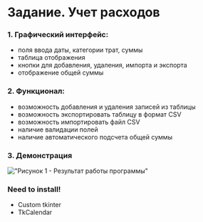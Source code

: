 # Задание. Учет расходов
### 1. Графический интерфейс: ###
- поля ввода даты, категории трат, суммы
- таблица отображения
- кнопки для добавления, удаления, импорта и экспорта
- отображение общей суммы
### 2. Функционал: ###
- возможность добавления и удаления записей из таблицы
- возможность экспортировать таблицу в формат CSV
- возможность импортировать файл CSV
- наличие валидации полей
- наличие автоматического подсчета общей суммы
### 3. Демонстрация ###
!["Рисунок 1 - Результат работы программы"]("images/Add_items.png")
### Need to install! ###
- Custom tkinter
- TkCalendar

